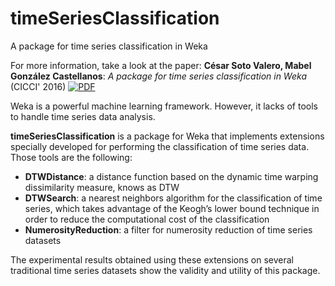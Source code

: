 # timeSeriesClassification
A package for time series classification in Weka

For more information, take a look at the paper: 
**César Soto Valero, Mabel González Castellanos**: _A package for time series classification in Weka_ (CICCI' 2016) [![PDF](http://wwwimages.adobe.com/content/dam/acom/en/legal/images/badges/Adobe_PDF_file_icon_32x32.png)](https://www.researchgate.net/publication/290379731_Paquete_para_la_clasificacion_de_series_temporales_en_Weka)

Weka is a powerful machine learning framework. However, it lacks of tools to handle time series data analysis. 

**timeSeriesClassification** is a package for Weka that implements extensions specially developed for performing the classification of time series data. Those tools are the following: 
- **DTWDistance**: a distance function based on the dynamic time warping dissimilarity measure, knows as DTW 
- **DTWSearch**: a nearest neighbors algorithm for the classification of time series, which takes advantage of the Keogh’s lower bound technique in order to reduce the computational cost of the classification
- **NumerosityReduction**: a filter for numerosity reduction of time series datasets

The experimental results obtained using these extensions on several traditional time series datasets show the validity and utility of this package.
